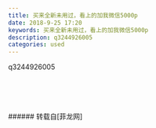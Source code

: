 ```yaml
---
title: 买来全新未用过，看上的加我微信5000p
date: 2018-9-25 17:20
keywords: 买来全新未用过，看上的加我微信5000p
description: q3244926005
categories: used
---
```

<td class="t_f" id="postmessage_1878506">

q3244926005<br/>
<img alt="" border="0" class="zoom" data-cf-modified-54ceb84b08c868c542a2d21a-="" file="http://www.flw.ph/data/appbyme/upload/image/201809/25/6GUNVaV6rJpA.jpg" id="aimg_agC8S" lazyloadthumb="1" onclick="" onmouseover="" src="http://www.flw.ph/data/appbyme/upload/image/201809/25/6GUNVaV6rJpA.jpg"/><br/>
<br/>
<img alt="" border="0" class="zoom" data-cf-modified-54ceb84b08c868c542a2d21a-="" file="http://www.flw.ph/data/appbyme/upload/image/201809/25/y6uOsDbMiPyO.jpg" id="aimg_JZEcX" lazyloadthumb="1" onclick="" onmouseover="" src="http://www.flw.ph/data/appbyme/upload/image/201809/25/y6uOsDbMiPyO.jpg"/><br/>
<br/>
<img alt="" border="0" class="zoom" data-cf-modified-54ceb84b08c868c542a2d21a-="" file="http://www.flw.ph/data/appbyme/upload/image/201809/25/DRJIGkqfyPwX.jpg" id="aimg_ZfSf1" lazyloadthumb="1" onclick="" onmouseover="" src="http://www.flw.ph/data/appbyme/upload/image/201809/25/DRJIGkqfyPwX.jpg"/><br/>
<br/>
<img alt="" border="0" class="zoom" data-cf-modified-54ceb84b08c868c542a2d21a-="" file="http://www.flw.ph/data/appbyme/upload/image/201809/25/wlu4cn32mC6T.jpg" id="aimg_Bob5h" lazyloadthumb="1" onclick="" onmouseover="" src="http://www.flw.ph/data/appbyme/upload/image/201809/25/wlu4cn32mC6T.jpg"/><br/>
<br/>
</td>
###### 转载自[菲龙网]